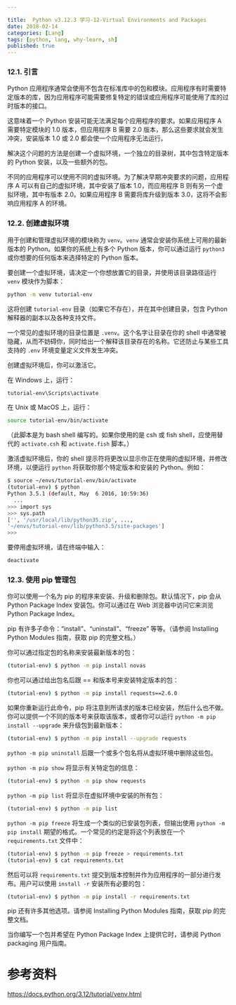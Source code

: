 ```yaml
---

title:  Python v3.12.3 学习-12-Virtual Environments and Packages
date: 2018-02-14 
categories: [Lang]
tags: [python, lang, why-learn, sh]
published: true
---
```



### 12.1. 引言

Python 应用程序通常会使用不包含在标准库中的包和模块。应用程序有时需要特定版本的库，因为应用程序可能需要修复特定的错误或应用程序可能使用了库的过时版本的接口。

这意味着一个 Python 安装可能无法满足每个应用程序的要求。如果应用程序 A 需要特定模块的 1.0 版本，但应用程序 B 需要 2.0 版本，那么这些要求就会发生冲突，安装版本 1.0 或 2.0 都会使一个应用程序无法运行。

解决这个问题的方法是创建一个虚拟环境，一个独立的目录树，其中包含特定版本的 Python 安装，以及一些额外的包。

不同的应用程序可以使用不同的虚拟环境。为了解决早期冲突要求的问题，应用程序 A 可以有自己的虚拟环境，其中安装了版本 1.0，而应用程序 B 则有另一个虚拟环境，其中有版本 2.0。如果应用程序 B 需要将库升级到版本 3.0，这将不会影响应用程序 A 的环境。

### 12.2. 创建虚拟环境

用于创建和管理虚拟环境的模块称为 `venv`。`venv` 通常会安装你系统上可用的最新版本的 Python。如果你的系统上有多个 Python 版本，你可以通过运行 `python3` 或你想要的任何版本来选择特定的 Python 版本。

要创建一个虚拟环境，请决定一个你想放置它的目录，并使用该目录路径运行 `venv` 模块作为脚本：

```bash
python -m venv tutorial-env
```

这将创建 `tutorial-env` 目录（如果它不存在），并在其中创建目录，包含 Python 解释器的副本以及各种支持文件。

一个常见的虚拟环境的目录位置是 `.venv`。这个名字让目录在你的 shell 中通常被隐藏，从而不妨碍你，同时给出一个解释该目录存在的名称。它还防止与某些工具支持的 `.env` 环境变量定义文件发生冲突。

创建虚拟环境后，你可以激活它。

在 Windows 上，运行：

```bash
tutorial-env\Scripts\activate
```

在 Unix 或 MacOS 上，运行：

```bash
source tutorial-env/bin/activate
```

（此脚本是为 bash shell 编写的。如果你使用的是 csh 或 fish shell，应使用替代的 `activate.csh` 和 `activate.fish` 脚本。）

激活虚拟环境后，你的 shell 提示符将更改以显示你正在使用的虚拟环境，并修改环境，以便运行 `python` 将获取你那个特定版本和安装的 Python。例如：

```bash
$ source ~/envs/tutorial-env/bin/activate
(tutorial-env) $ python
Python 3.5.1 (default, May  6 2016, 10:59:36)
  ...
>>> import sys
>>> sys.path
['', '/usr/local/lib/python35.zip', ...,
'~/envs/tutorial-env/lib/python3.5/site-packages']
>>>
```

要停用虚拟环境，请在终端中输入：

```bash
deactivate
```

### 12.3. 使用 pip 管理包

你可以使用一个名为 pip 的程序来安装、升级和删除包。默认情况下，pip 会从 Python Package Index 安装包。你可以通过在 Web 浏览器中访问它来浏览 Python Package Index。

pip 有许多子命令：“install”、“uninstall”、“freeze” 等等。（请参阅 Installing Python Modules 指南，获取 pip 的完整文档。）

你可以通过指定包的名称来安装最新版本的包：

```bash
(tutorial-env) $ python -m pip install novas
```

你也可以通过给出包名后跟 == 和版本号来安装特定版本的包：

```bash
(tutorial-env) $ python -m pip install requests==2.6.0
```

如果你重新运行此命令，pip 将注意到所请求的版本已经安装，然后什么也不做。你可以提供一个不同的版本号来获取该版本，或者你可以运行 `python -m pip install --upgrade` 来升级包到最新版本：

```bash
(tutorial-env) $ python -m pip install --upgrade requests
```

`python -m pip uninstall` 后跟一个或多个包名将从虚拟环境中删除这些包。

`python -m pip show` 将显示有关特定包的信息：

```bash
(tutorial-env) $ python -m pip show requests
```

`python -m pip list` 将显示在虚拟环境中安装的所有包：

```bash
(tutorial-env) $ python -m pip list
```

`python -m pip freeze` 将生成一个类似的已安装包列表，但输出使用 `python -m pip install` 期望的格式。一个常见的约定是将这个列表放在一个 `requirements.txt` 文件中：

```bash
(tutorial-env) $ python -m pip freeze > requirements.txt
(tutorial-env) $ cat requirements.txt
```

然后可以将 `requirements.txt` 提交到版本控制并作为应用程序的一部分进行发布。用户可以使用 `install -r` 安装所有必要的包：

```bash
(tutorial-env) $ python -m pip install -r requirements.txt
```

pip 还有许多其他选项。请参阅 Installing Python Modules 指南，获取 pip 的完整文档。

当你编写一个包并希望在 Python Package Index 上提供它时，请参阅 Python packaging 用户指南。

# 参考资料

https://docs.python.org/3.12/tutorial/venv.html




